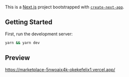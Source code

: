 This is a [Next.js](https://nextjs.org/) project bootstrapped with [`create-next-app`](https://github.com/vercel/next.js/tree/canary/packages/create-next-app).

## Getting Started

First, run the development server:

```bash 
yarn && yarn dev
```

 
## Preview
https://marketplace-5nwoaix4k-okekefelix1.vercel.app/
 